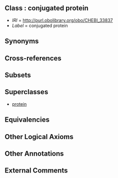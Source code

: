 
## Class : conjugated protein

 * *IRI* = http://purl.obolibrary.org/obo/CHEBI_33837
 * *Label* = conjugated protein

## Synonyms


## Cross-references


## Subsets


## Superclasses

 * [protein](../../CHEBI/80/CHEBI_36080.md)

## Equivalencies


## Other Logical Axioms


## Other Annotations


## External Comments

